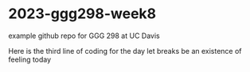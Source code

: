 # 2023-ggg298-week8
example github repo for GGG 298 at UC Davis

Here is the third line of coding for the day
let breaks be an existence of feeling today